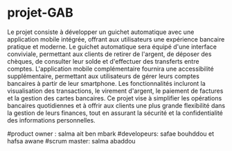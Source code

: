 # projet-GAB
Le projet consiste à développer un guichet automatique avec une application mobile intégrée, offrant aux utilisateurs une expérience bancaire pratique et moderne. Le guichet automatique sera équipé d'une interface conviviale, permettant aux clients de retirer de l'argent, de déposer des chèques, de consulter leur solde et d'effectuer des transferts entre comptes. L'application mobile complémentaire fournira une accessibilité supplémentaire, permettant aux utilisateurs de gérer leurs comptes bancaires à partir de leur smartphone. Les fonctionnalités incluront la visualisation des transactions, le virement d'argent, le paiement de factures et la gestion des cartes bancaires. Ce projet vise à simplifier les opérations bancaires quotidiennes et à offrir aux clients une plus grande flexibilité dans la gestion de leurs finances, tout en assurant la sécurité et la confidentialité des informations personnelles. 

#product owner : salma ait ben mbark 
#developeurs: safae bouhddou et hafsa awane
#scrum master: salma abaddou
